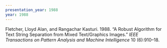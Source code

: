 ```yaml
---
presentation_year: 1988
year: 1988
---
```


Fletcher, Lloyd Alan, and Rangachar Kasturi. 1988. “A Robust Algorithm for Text String Separation from Mixed Text/Graphics Images.” <i>IEEE Transactions on Pattern Analysis and Machine Intelligence</i> 10 (6):910–18.